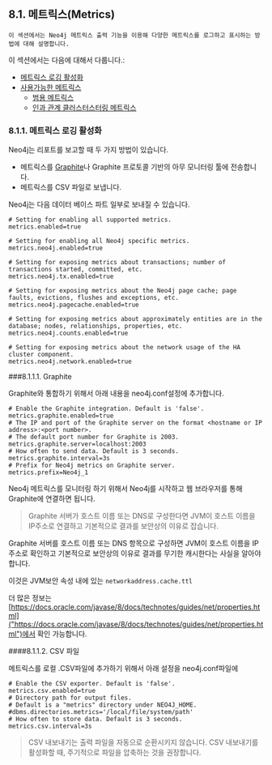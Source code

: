 
## 8.1. 메트릭스(Metrics)  

```
이 섹션에서는 Neo4j 메트릭스 출력 기능을 이용해 다양한 메트릭스를 로그하고 표시하는 방법에 대해 설명합니다. 
```

이 섹션에서는 다음에 대해서 다룹니다.:
+ [메트릭스 로깅 활성화]("https://neo4j.com/docs/operations-manual/current/monitoring/metrics/#metrics-enable")
+ [사용가능한 메트릭스]("https://neo4j.com/docs/operations-manual/current/monitoring/metrics/reference/")
	+ [범용 메트릭스]("https://neo4j.com/docs/operations-manual/current/monitoring/metrics/reference/#metrics-general-purpose")
	+ [인과 관계 클러스터스터링 메트릭스]("https://neo4j.com/docs/operations-manual/current/monitoring/metrics/reference/#causal-clustering-metrics")

### 8.1.1. 메트릭스 로깅 활성화

Neo4j는 리포트를 보고할 때 두 가지 방법이 있습니다. 

+ 메트릭스를 [Graphite]("https://graphiteapp.org/")나 Graphite 프로토콜 기반의 아무 모니터링 툴에 전송합니다. 
+ 메트릭스를 CSV 파일로 보냅니다.

Neo4j는 다음 데이터 베이스 파트 일부로 보내질 수 있습니다. 
```
# Setting for enabling all supported metrics.
metrics.enabled=true

# Setting for enabling all Neo4j specific metrics.
metrics.neo4j.enabled=true

# Setting for exposing metrics about transactions; number of transactions started, committed, etc.
metrics.neo4j.tx.enabled=true

# Setting for exposing metrics about the Neo4j page cache; page faults, evictions, flushes and exceptions, etc.
metrics.neo4j.pagecache.enabled=true

# Setting for exposing metrics about approximately entities are in the database; nodes, relationships, properties, etc.
metrics.neo4j.counts.enabled=true

# Setting for exposing metrics about the network usage of the HA cluster component.
metrics.neo4j.network.enabled=true
```


###8.1.1.1. Graphite

Graphite와  통합하기 위해서 아래 내용을 neo4j.conf설정에 추가합니다. 

```
# Enable the Graphite integration. Default is 'false'.
metrics.graphite.enabled=true
# The IP and port of the Graphite server on the format <hostname or IP address>:<port number>.
# The default port number for Graphite is 2003.
metrics.graphite.server=localhost:2003
# How often to send data. Default is 3 seconds.
metrics.graphite.interval=3s
# Prefix for Neo4j metrics on Graphite server.
metrics.prefix=Neo4j_1
```

Neo4j 메트릭스를 모니터링 하기 위해서 Neo4j를 시작하고 웹 브라우저를 통해 Graphite에 연결하면 됩니다.   

> Graphite 서버가 호스트 이름 또는 DNS로 구성한다면 JVM이 호스트 이름을 IP주소로 연결하고 기본적으로 결과를 보안상의 이유로 잡습니다. 

Graphite 서버를 호스트 이름 또는 DNS 항목으로 구성하면 JVM이 호스트 이름을 IP 주소로 확인하고 기본적으로 보안상의 이유로 결과를 무기한 캐시한다는 사실을 알아야합니다.

이것은 JVM보안 속성 내에 있는 ```networkaddress.cache.ttl``` 

더 많은 정보는 [https://docs.oracle.com/javase/8/docs/technotes/guides/net/properties.html]("https://docs.oracle.com/javase/8/docs/technotes/guides/net/properties.html")에서 확인 가능합니다. 


####8.1.1.2. CSV 파일

메트릭스를 로컬 .CSV파일에 추가하기 위해서 아래 설정을 neo4j.conf파일에 

```
# Enable the CSV exporter. Default is 'false'.
metrics.csv.enabled=true
# Directory path for output files.
# Default is a "metrics" directory under NEO4J_HOME.
#dbms.directories.metrics='/local/file/system/path'
# How often to store data. Default is 3 seconds.
metrics.csv.interval=3s
```


> CSV 내보내기는 출력 파일을 자동으로 순환시키지 않습니다. CSV 내보내기를 활성화할 때, 주기적으로 파일을 압축하는 것을 권장합니다.
